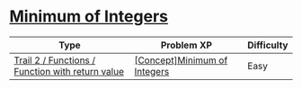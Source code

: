 # [Minimum of Integers](https://www.codetree.ai/trails/complete/curated-cards/intro-minimum-value-of-an-integer)

|Type|Problem XP|Difficulty|
|---|---|---|
|[Trail 2 / Functions / Function with return value](https://www.codetree.ai/trail-info/novice-mid/)|[[Concept]Minimum of Integers](https://www.codetree.ai/trails/complete/curated-cards/intro-minimum-value-of-an-integer/)|Easy|

